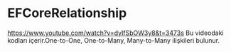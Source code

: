 # EFCoreRelationship
https://www.youtube.com/watch?v=dyIfSbOW3y8&t=3473s Bu videodaki kodları içerir.One-to-One, One-to-Many, Many-to-Many ilişkileri bulunur.

